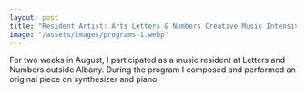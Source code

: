 ```yaml
---
layout: post
title: "Resident Artist: Arts Letters & Numbers Creative Music Intensive (August 14 - 28)"
image: "/assets/images/programs-1.webp"
---
```

For two weeks in August, I participated as a music resident at Letters and Numbers outside Albany. During the program I composed and performed an original piece on synthesizer and piano.